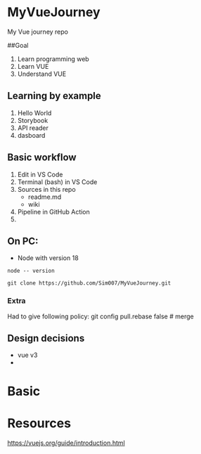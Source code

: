 # MyVueJourney
My Vue journey repo

##Goal
1) Learn programming web
2) Learn VUE
3) Understand VUE

## Learning by example
1) Hello World
2) Storybook
3) API reader
4) dasboard

## Basic workflow
1) Edit in VS Code 
2) Terminal (bash) in VS Code
3) Sources in this repo
   - readme.md
   - wiki
4) Pipeline in GitHub Action
5) 

## On PC:
- Node with version 18

``` 
node -- version 
```

``` 
git clone https://github.com/Sim007/MyVueJourney.git 
```

### Extra
Had to give following policy:
git config pull.rebase false  # merge

## Design decisions
- vue v3
- 

# Basic

# Resources
https://vuejs.org/guide/introduction.html 
